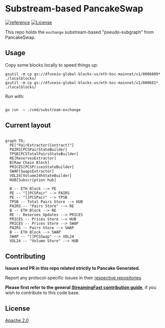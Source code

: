 # Substream-based PancakeSwap
[![reference](https://img.shields.io/badge/godoc-reference-5272B4.svg?style=flat-square)](https://pkg.go.dev/github.com/streamingfast/substream-pancakeswap)
[![License](https://img.shields.io/badge/License-Apache%202.0-blue.svg)](https://opensource.org/licenses/Apache-2.0)

This repo holds the `exchange` substream-based "pseudo-subgraph" from PancakeSwap.


## Usage

Copy some blocks locally to speed things up:

```
gsutil -m cp gs://dfuseio-global-blocks-us/eth-bsc-mainnet/v1/0006809* ./localblocks/
gsutil -m cp gs://dfuseio-global-blocks-us/eth-bsc-mainnet/v1/000681* ./localblocks/
```

Run with:

```bash

go run -v ./cmd/substream-exchange
```


## Current layout

```mermaid

graph TD;
  PE["PairExtractor(Contract)"]
  PAIRS[PCSPairStateBuilder]
  TPSB[PCSTotalPairsStateBuilder] 
  RE[ReservesExtractor]
  B[Raw Chain Block]
  PRICES[PCSPricesStateBuilder]
  SWAP[SwapsExtractor]
  VOL24[Volume24hStateBuilder]
  HUB[Subscription hub]
  
  B -- ETH Block --> PE
  PE -- "[]PCSPair" --> PAIRS
  PE -- "[]PCSPair" --> TPSB 
  TPSB -- Total Pairs Store --> HUB
  PAIRS -- "Pairs Store" --> RE
  B -- ETH Block --> RE
  RE -- Reserves Updates --> PRICES
  PRICES -- Prices Store --> HUB
  PRICES -- Prices Store --> SWAP
  PAIRS -- Pairs Store --> SWAP
  B -- ETH Block --> SWAP
  SWAP -- "[]PCSSwap" --> VOL24
  VOL24 -- "Volume Store" --> HUB
```

## Contributing

**Issues and PR in this repo related strictly to Pancake Generated.**

Report any protocol-specific issues in their
[respective repositories](https://github.com/streamingfast/streamingfast#protocols)

**Please first refer to the general
[StreamingFast contribution guide](https://github.com/streamingfast/streamingfast/blob/master/CONTRIBUTING.md)**,
if you wish to contribute to this code base.

## License

[Apache 2.0](LICENSE)

